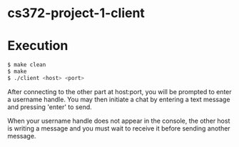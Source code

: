# cs372-project-1-client

Execution
===

```bash
$ make clean
$ make
$ ./client <host> <port>
```

After connecting to the other part at host:port, you will be prompted to enter
a username handle. You may then initiate a chat by entering a text message and pressing 'enter' to send.

When your username handle does not appear in the console, the other host is writing a message and you must wait to receive it before sending another message.
